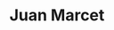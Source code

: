---
title: "Juan Marcet"
url: /guayaquil/juan-marcet-victor-emilio-estrada-s/
shop: material de oficina
---